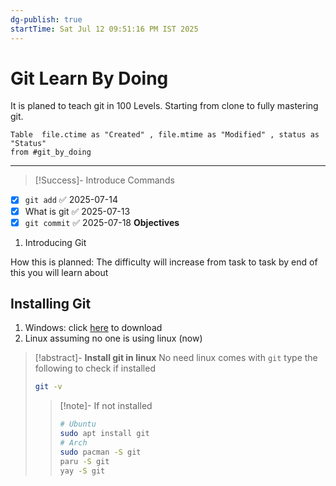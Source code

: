 ```yaml
---
dg-publish: true
startTime: Sat Jul 12 09:51:16 PM IST 2025
---
```


# Git Learn By Doing

It is planed to teach git in 100 Levels. Starting from clone to fully mastering git. 


```dataview
Table  file.ctime as "Created" , file.mtime as "Modified" , status as "Status"
from #git_by_doing 
```


--- 

> [!Success]- Introduce Commands
- [x] `git add` ✅ 2025-07-14
- [x] What is git ✅ 2025-07-13
- [x] `git commit` ✅ 2025-07-18
**Objectives**
1. Introducing Git

How this is planned: The difficulty will increase from task to task by end of this you will learn about

## Installing Git 
1. Windows: click [here](https://git-scm.com/downloads/win) to download 
2. Linux assuming no one is using linux (now)
> [!abstract]- **Install git in linux**
> No need linux comes with `git` type the following to check if installed 
> ```bash 
> git -v 
> ```
>> [!note]- If not installed
>> ```bash
>> # Ubuntu 
>> sudo apt install git 
>> # Arch 
>> sudo pacman -S git 
>> paru -S git 
>> yay -S git
>> ```
